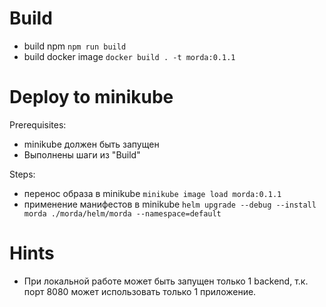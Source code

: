 # Build
- build npm `npm run build`
- build docker image `docker build . -t morda:0.1.1`

# Deploy to minikube
Prerequisites:
- minikube должен быть запущен
- Выполнены шаги из "Build"

Steps:
- перенос образа в minikube `minikube image load morda:0.1.1`
- применение манифестов в minikube `helm upgrade --debug --install morda ./morda/helm/morda --namespace=default`

# Hints
- При локальной работе может быть запущен только 1 backend, т.к. порт 8080 может использовать только 1 приложение.